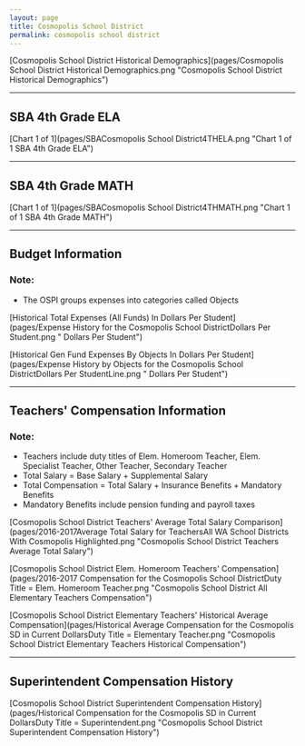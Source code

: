 ```yaml
---
layout: page
title: Cosmopolis School District
permalink: cosmopolis school district
---
```



[Cosmopolis School District Historical Demographics](pages/Cosmopolis School District Historical Demographics.png "Cosmopolis School District Historical Demographics")

___

## SBA 4th Grade ELA

[Chart 1 of 1](pages/SBACosmopolis School District4THELA.png "Chart 1 of 1 SBA 4th Grade ELA")


___

## SBA 4th Grade MATH

[Chart 1 of 1](pages/SBACosmopolis School District4THMATH.png "Chart 1 of 1 SBA 4th Grade MATH")


___

## Budget Information
### Note:
- The OSPI groups expenses into categories called Objects

[Historical Total Expenses (All Funds) In Dollars Per Student](pages/Expense History for the Cosmopolis School DistrictDollars Per Student.png " Dollars Per Student")

[Historical Gen Fund Expenses By Objects In Dollars Per Student](pages/Expense History by Objects for the Cosmopolis School DistrictDollars Per StudentLine.png " Dollars Per Student")


___

## Teachers' Compensation Information
### Note:
- Teachers include duty titles of Elem. Homeroom Teacher, Elem. Specialist Teacher, Other Teacher, Secondary Teacher
- Total Salary = Base Salary + Supplemental Salary
- Total Compensation = Total Salary + Insurance Benefits + Mandatory Benefits
- Mandatory Benefits include pension funding and payroll taxes

[Cosmopolis School District Teachers' Average Total Salary Comparison](pages/2016-2017Average Total Salary for TeachersAll WA School Districts With Cosmopolis Highlighted.png "Cosmopolis School District Teachers Average Total Salary")

[Cosmopolis School District Elem. Homeroom Teachers' Compensation](pages/2016-2017 Compensation for the Cosmopolis School DistrictDuty Title = Elem. Homeroom Teacher.png "Cosmopolis School District All Elementary Teachers Compensation")

[Cosmopolis School District Elementary Teachers' Historical Average Compensation](pages/Historical Average Compensation for the Cosmopolis SD in Current DollarsDuty Title = Elementary Teacher.png "Cosmopolis School District Elementary Teachers Historical Compensation")


___

## Superintendent Compensation History

[Cosmopolis School District Superintendent Compensation History](pages/Historical Compensation for the Cosmopolis SD in Current DollarsDuty Title = Superintendent.png "Cosmopolis School District Superintendent Compensation History")

